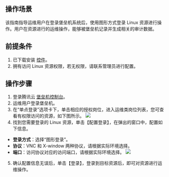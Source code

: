 ## 操作场景
该指南指导运维用户在登录堡垒机系统后，使用图形方式登录 Linux 资源进行操作。用户在资源进行的运维操作，能够被堡垒机记录并生成相关的审计数据。

## 前提条件
1. 已下载安装 [控件](https://cloud.tencent.com/document/product/1025/32034)。
2. 拥有访问 Linux 资源权限，若无权限，请联系管理员进行配置。


## 操作步骤

1. 登录腾讯云 [堡垒机控制台](https://console.cloud.tencent.com/cds/dasb)。
2. 运维用户登录堡垒机。
3. 在“单点登录”选项卡下，单击相应的授权岗位，进入运维类岗位列表，您可查看有权限访问的资源，如下图所示。
![](https://main.qcloudimg.com/raw/4ea457d6ea0a0c1d5d189a1912ab3856.png)
4. 找到您需要登录的 Linux 资源，单击【配置登录】，在弹出的窗口中，配置如下信息。
 - **登录方式**：选择“图形登录”。
 - **协议**：VNC 和 X-window 两种协议，请根据实际环境选择。
 - **端口**：访问协议对应的访问端口，请根据实际环境选择。
![](https://main.qcloudimg.com/raw/adae04c51f89271757976832d99ede85.png)
5. 确认配置信息无误后，单击【登录】，登录到目标资源后，即可对资源进行运维操作。

